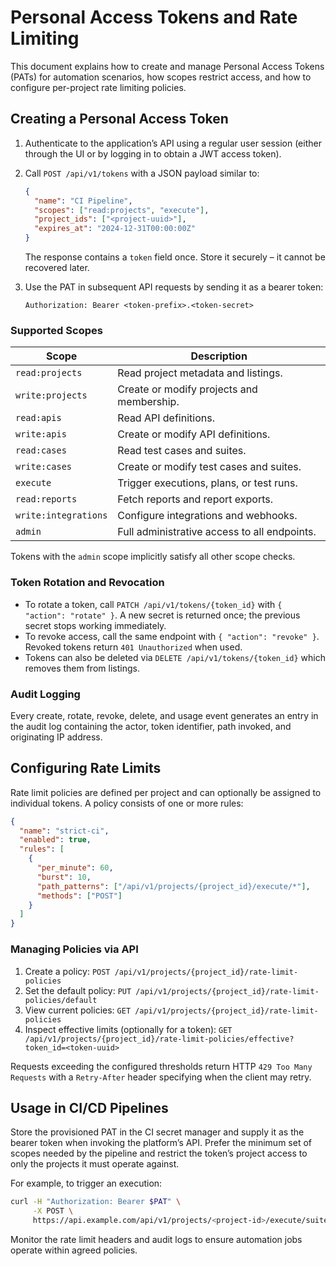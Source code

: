 # Personal Access Tokens and Rate Limiting

This document explains how to create and manage Personal Access Tokens (PATs) for automation scenarios, how scopes restrict access, and how to configure per-project rate limiting policies.

## Creating a Personal Access Token

1. Authenticate to the application’s API using a regular user session (either through the UI or by logging in to obtain a JWT access token).
2. Call `POST /api/v1/tokens` with a JSON payload similar to:

   ```json
   {
     "name": "CI Pipeline",
     "scopes": ["read:projects", "execute"],
     "project_ids": ["<project-uuid>"],
     "expires_at": "2024-12-31T00:00:00Z"
   }
   ```

   The response contains a `token` field once. Store it securely – it cannot be recovered later.
3. Use the PAT in subsequent API requests by sending it as a bearer token:

   ```http
   Authorization: Bearer <token-prefix>.<token-secret>
   ```

### Supported Scopes

| Scope              | Description                                           |
| ------------------ | ----------------------------------------------------- |
| `read:projects`    | Read project metadata and listings.                   |
| `write:projects`   | Create or modify projects and membership.             |
| `read:apis`        | Read API definitions.                                 |
| `write:apis`       | Create or modify API definitions.                     |
| `read:cases`       | Read test cases and suites.                           |
| `write:cases`      | Create or modify test cases and suites.               |
| `execute`          | Trigger executions, plans, or test runs.              |
| `read:reports`     | Fetch reports and report exports.                     |
| `write:integrations` | Configure integrations and webhooks.               |
| `admin`            | Full administrative access to all endpoints.          |

Tokens with the `admin` scope implicitly satisfy all other scope checks.

### Token Rotation and Revocation

- To rotate a token, call `PATCH /api/v1/tokens/{token_id}` with `{ "action": "rotate" }`. A new secret is returned once; the previous secret stops working immediately.
- To revoke access, call the same endpoint with `{ "action": "revoke" }`. Revoked tokens return `401 Unauthorized` when used.
- Tokens can also be deleted via `DELETE /api/v1/tokens/{token_id}` which removes them from listings.

### Audit Logging

Every create, rotate, revoke, delete, and usage event generates an entry in the audit log containing the actor, token identifier, path invoked, and originating IP address.

## Configuring Rate Limits

Rate limit policies are defined per project and can optionally be assigned to individual tokens. A policy consists of one or more rules:

```json
{
  "name": "strict-ci",
  "enabled": true,
  "rules": [
    {
      "per_minute": 60,
      "burst": 10,
      "path_patterns": ["/api/v1/projects/{project_id}/execute/*"],
      "methods": ["POST"]
    }
  ]
}
```

### Managing Policies via API

1. Create a policy: `POST /api/v1/projects/{project_id}/rate-limit-policies`
2. Set the default policy: `PUT /api/v1/projects/{project_id}/rate-limit-policies/default`
3. View current policies: `GET /api/v1/projects/{project_id}/rate-limit-policies`
4. Inspect effective limits (optionally for a token):
   `GET /api/v1/projects/{project_id}/rate-limit-policies/effective?token_id=<token-uuid>`

Requests exceeding the configured thresholds return HTTP `429 Too Many Requests` with a `Retry-After` header specifying when the client may retry.

## Usage in CI/CD Pipelines

Store the provisioned PAT in the CI secret manager and supply it as the bearer token when invoking the platform’s API. Prefer the minimum set of scopes needed by the pipeline and restrict the token’s project access to only the projects it must operate against.

For example, to trigger an execution:

```bash
curl -H "Authorization: Bearer $PAT" \
     -X POST \
     https://api.example.com/api/v1/projects/<project-id>/execute/suite/<suite-id>
```

Monitor the rate limit headers and audit logs to ensure automation jobs operate within agreed policies.
